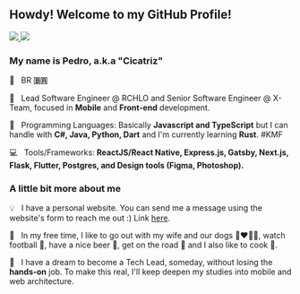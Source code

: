 ## Howdy! Welcome to my GitHub Profile!

<p align="left">
  <a href="mailto:contato@cicatriz.dev" alt="Gmail " target="_blank" rel="noreferrer noopener">
    <img src="https://img.shields.io/badge/-Gmail-FF0000?style=flat-square&labelColor=FF0000&logo=gmail&logoColor=white&link=mailto:contato@cicatriz.dev" />
  </a>

  <a href="https://www.linkedin.com/in/pedro-c-mello/" alt="Linkedin" target="_blank" rel="noreferrer noopener">
    <img src="https://img.shields.io/badge/-Linkedin-0e76a8?style=flat-square&logo=Linkedin&logoColor=white&link=https://www.linkedin.com/in/pedro-c-mello/" />
  </a>
</p>  

### My name is Pedro, a.k.a "Cicatriz"

<p align="left">
  📌 &nbsp; BR <strong>🇧🇷</strong>
</p>
<p align="left">
  💼 &nbsp; Lead Software Engineer @ RCHLO and Senior Software Engineer @ X-Team, focused in <strong>Mobile</strong> and <strong>Front-end</strong> development.
</p>
<p align="left">
  🚀 &nbsp; Programming Languages: Basically <strong>Javascript and TypeScript</strong> but I can handle with <strong>C#, Java, Python, Dart</strong> and I'm currently learning <strong>Rust</strong>. #KMF
</p>
<p align="left">
  💻 &nbsp; Tools/Frameworks: <strong>ReactJS/React Native, Express.js, Gatsby, Next.js, Flask, Flutter, Postgres, and Design tools (Figma, Photoshop).</strong>
</p>


### A little bit more about me

<p align="left">
  💡 &nbsp; I have a personal website. You can send me a message using the website's form to reach me out :) Link <a href="https://cicatriz.dev" alt="personal web site" target="_blank" rel="noreferrer noopener">here</a>.
</p>
<p align="left">
  🍺 &nbsp; In my free time, I like to go out with my wife and our dogs 👩‍❤️‍👨🐶, watch football 🏈, have a nice beer 🍻, get on the road 🚗 and I also like to cook 🥣.
</p>
<p align="left">
  🧭 &nbsp; I have a dream to become a Tech Lead, someday, without losing the <strong>hands-on</strong> job. To make this real, I'll keep deepen my studies into mobile and web architecture.
</p>  
